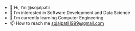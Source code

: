 - 👋 Hi, I’m @sojalpatil
- 👀 I’m interested in Software Development and Data Science
- 🌱 I’m currently learning Computer Engineering
- 📫 How to reach me sojalpatil1999@gmail.com

<!---
sojalpatil/sojalpatil is a ✨ special ✨ repository because its `README.md` (this file) appears on your GitHub profile.
You can click the Preview link to take a look at your changes.
--->
